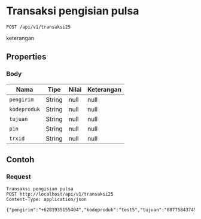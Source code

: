 # Transaksi pengisian pulsa
```http
POST /api/v1/transaksi25
```
keterangan
## Properties
### Body
Nama | Tipe | Nilai | Keterangan
--- | --- | --- | ---
<code>pengirim</code> | String | null | null
<code>kodeproduk</code> | String | null | null
<code>tujuan</code> | String | null | null
<code>pin</code> | String | null | null
<code>trxid</code> | String | null | null
## Contoh
### Request
```http
Transaksi pengisian pulsa
POST http://localhost/api/v1/transaksi25
Content-Type: application/json

{"pengirim":"+6281935155404","kodeproduk":"test5","tujuan":"087758437457","pin":"1234","trxid":"123456"}
```
